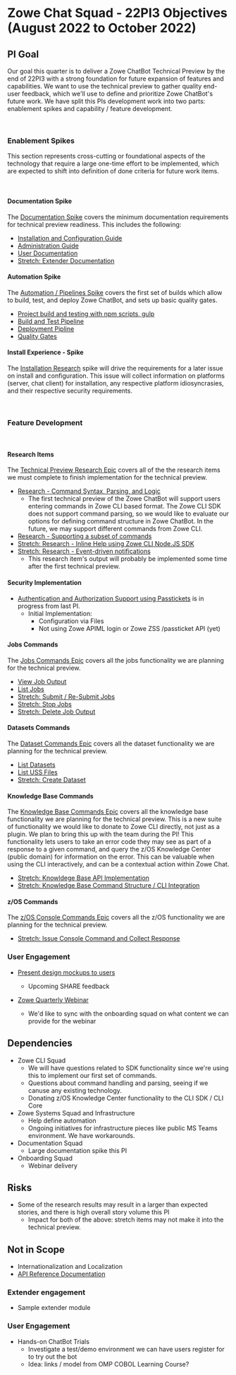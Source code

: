 # Zowe Chat Squad - 22PI3 Objectives (August 2022 to October 2022)

## PI Goal

Our goal this quarter is to deliver a Zowe ChatBot Technical Preview by the end of 22PI3 with a strong foundation for future expansion of features and capabilities. We want to use the technical preview to gather quality end-user feedback, which we'll use to define and prioritize Zowe ChatBot's future work. We have split this PIs development work into two parts: enablement spikes and capability / feature development.

<br />  

### Enablement Spikes 

This section represents cross-cutting or foundational aspects of the technology that require a large one-time effort to be implemented, which are expected to shift into definition of done criteria for future work items.

<br />  
  
#### Documentation Spike

The [Documentation Spike](https://github.com/zowe/zowe-chat/issues/19) covers the minimum documentation requirements for technical preview readiness. This includes the following:

- [Installation and Configuration Guide](https://github.com/zowe/zowe-chat/issues/70)
- [Administration Guide](https://github.com/zowe/zowe-chat/issues/71)
- [User Documentation](https://github.com/zowe/zowe-chat/issues/17)
- [Stretch: Extender Documentation](https://github.com/zowe/zowe-chat/issues/73)

#### Automation Spike

The [Automation / Pipelines Spike](https://github.com/zowe/zowe-chat/issues/12) covers the first set of builds which allow to build, test, and deploy Zowe ChatBot, and sets up basic quality gates. 

- [Project build and testing with npm scripts, gulp](https://github.com/zowe/zowe-chat/issues/42)
- [Build and Test Pipeline](https://github.com/zowe/zowe-chat/issues/43)
- [Deployment Pipline](https://github.com/zowe/zowe-chat/issues/74)
- [Quality Gates](https://github.com/zowe/zowe-chat/issues/41)

#### Install Experience - Spike

The [Installation Research](https://github.com/zowe/zowe-chat/issues/62) spike will drive the requirements for a later issue on install and configuration. This issue will collect information on platforms (server, chat client) for installation, any respective platform idiosyncrasies, and their respective security requirements.

<br />

### Feature Development
<br />

#### Research Items

The [Technical Preview Research Epic](https://github.com/zowe/zowe-chat/issues/75) covers all of the the research items we must complete to finish implementation for the technical preview.

- [Research - Command Syntax, Parsing, and Logic](https://github.com/zowe/zowe-chat/issues/76)
  * The first technical preview of the Zowe ChatBot will support users entering commands in Zowe CLI based format. The Zowe CLI SDK does not support command parsing, so we would like to evaluate our options for defining command structure in Zowe ChatBot. In the future, we may support different commands from Zowe CLI.
- [Research - Supporting a subset of commands](https://github.com/zowe/zowe-chat/issues/77)
- [Stretch: Research - Inline Help using Zowe CLI Node.JS SDK](https://github.com/zowe/zowe-chat/issues/78)
- [Stretch: Research - Event-driven notifications](https://github.com/zowe/zowe-chat/issues/79)
  * This research item's output will probably be implemented some time after the first technical preview.

#### Security Implementation

- [Authentication and Authorization Support using Passtickets](https://github.com/zowe/zowe-chat/issues/18) is in progress from last PI.
  * Initial Implementation:
    - Configuration via Files
    - Not using Zowe APIML login or Zowe ZSS /passticket API (yet)

#### Jobs Commands

The [Jobs Commands Epic](https://github.com/zowe/zowe-chat/10) covers all the jobs functionality we are planning for the technical preview.

- [View Job Output](https://github.com/zowe/zowe-chat/81)
- [List Jobs](https://github.com/zowe/zowe-chat/80)
- [Stretch: Submit / Re-Submit Jobs](https://github.com/zowe/zowe-chat/22)
- [Stretch: Stop Jobs](https://github.com/zowe/zowe-chat/22)
- [Stretch: Delete Job Output](https://github.com/zowe/zowe-chat/82)


#### Datasets Commands

The [Dataset Commands Epic](https://github.com/zowe/zowe-chat/16) covers all the dataset functionality we are planning for the technical preview.

- [List Datasets](https://github.com/zowe/zowe-chat/83)
- [List USS Files](https://github.com/zowe/zowe-chat/84)
- [Stretch: Create Dataset](https://github.com/zowe/zowe-chat/85)

#### Knowledge Base Commands

The [Knowledge Base Commands Epic](https://github.com/zowe/zowe-chat/14) covers all the knowledge base functionality we are planning for the technical preview. This is a new suite of functionality we would like to donate to Zowe CLI directly, not just as a plugin. We plan to bring this up with the team during the PI! This functionality lets users to take an error code they may see as part of a response to a given command, and query the z/OS Knowledge Center (public domain) for information on the error. This can be valuable when using the CLI interactively, and can be a contextual action within Zowe Chat. 

- [Stretch: Knowldege Base API Implementation](https://github.com/zowe/zowe-chat/86)
- [Stretch: Knowledge Base Command Structure / CLI Integration](https://github.com/zowe/zowe-chat/87)

#### z/OS Commands

The [z/OS Console Commands Epic](https://github.com/zowe/zowe-chat/15)  covers all the z/OS functionality we are planning for the technical preview.

- [Stretch: Issue Console Command and Collect Response](https://github.com/zowe/zowe-chat/88)

### User Engagement

- [Present design mockups to users]()
  * Upcoming SHARE feedback

- [Zowe Quarterly Webinar]()
  * We'd like to sync with the onboarding squad on what content we can provide for the webinar


## Dependencies

- Zowe CLI Squad 
  * We will have questions related to SDK functionality since we're using this to implement our first set of commands.
  * Questions about command handling and parsing, seeing if we canuse any existing technology.
  * Donating z/OS Knowledge Center functionality to the CLI SDK / CLI Core
- Zowe Systems Squad and Infrastructure
  * Help define automation
  * Ongoing initiatives for infrastructure pieces like public MS Teams environment. We have workarounds.
- Documentation Squad
  * Large documentation spike this PI
- Onboarding Squad
  * Webinar delivery

## Risks

- Some of the research results may result in a larger than expected stories, and there is high overall story volume this PI
  * Impact for both of the above: stretch items may not make it into the technical preview.

## Not in Scope

- Internationalization and Localization
- [API Reference Documentation](https://github.com/zowe/zowe-chat/issues/72)

### Extender engagement

- Sample extender module

### User Engagement

- Hands-on ChatBot Trials
  - Investigate a test/demo environment we can have users register for to try out the bot
  - Idea: links / model from OMP COBOL Learning Course?